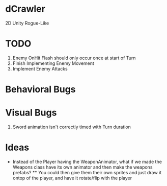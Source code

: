 # dCrawler
2D Unity Rogue-Like 


# TODO
1. Enemy OnHit Flash should only occur once at start of Turn
1. Finish Implementing Enemy Movement
1. Implement Enemy Attacks

# Behavioral Bugs


# Visual Bugs
1. Sword animation isn't correctly timed with Turn duration

# Ideas
* Instead of the Player having the WeaponAnimator, what if we made the Weapons class
have its own animator and then make the weapons prefabs?
** You could then give them their own sprites and just draw it ontop of the player, and have it rotate/flip
with the player

